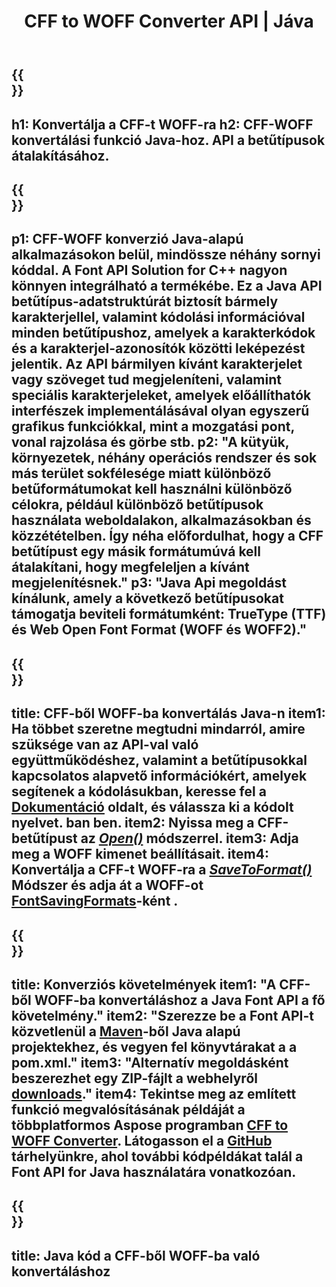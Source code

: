 ﻿---
translation: true
template: /_templates/conversion-child-java.md
title: CFF to WOFF Converter API | Jáva
description: Konvertálja a CFF-t WOFF-ba a Java API használatával Windowson és Linuxon. Integrálja ezt a natív CFF-WOFF betűtípus konvertálási funkciót saját megoldásába.
keywords: cff woff java api-hoz, cff2woff java megoldás, cff woff java-hoz
url: /java/conversion/cff-to-woff/
family: font
platformtag: java
feature: conversion
otherformats: TTF WOFF2
---

{{<section banner>}}
---
h1: Konvertálja a CFF-t WOFF-ra
h2: CFF-WOFF konvertálási funkció Java-hoz. API a betűtípusok átalakításához.
---

{{<section overview>}}
---
p1: CFF-WOFF konverzió Java-alapú alkalmazásokon belül, mindössze néhány sornyi kóddal. A Font API Solution for С++ nagyon könnyen integrálható a termékébe. Ez a Java API betűtípus-adatstruktúrát biztosít bármely karakterjellel, valamint kódolási információval minden betűtípushoz, amelyek a karakterkódok és a karakterjel-azonosítók közötti leképezést jelentik. Az API bármilyen kívánt karakterjelet vagy szöveget tud megjeleníteni, valamint speciális karakterjeleket, amelyek előállíthatók interfészek implementálásával olyan egyszerű grafikus funkciókkal, mint a mozgatási pont, vonal rajzolása és görbe stb.
p2: "A kütyük, környezetek, néhány operációs rendszer és sok más terület sokfélesége miatt különböző betűformátumokat kell használni különböző célokra, például különböző betűtípusok használata weboldalakon, alkalmazásokban és közzétételben. Így néha előfordulhat, hogy a CFF betűtípust egy másik formátumúvá kell átalakítani, hogy megfeleljen a kívánt megjelenítésnek."
p3: "Java Api megoldást kínálunk, amely a következő betűtípusokat támogatja beviteli formátumként: TrueType (TTF) és Web Open Font Format (WOFF és WOFF2)."
---

{{<section feature1>}}
---
title: CFF-ből WOFF-ba konvertálás Java-n
item1: Ha többet szeretne megtudni mindarról, amire szüksége van az API-val való együttműködéshez, valamint a betűtípusokkal kapcsolatos alapvető információkért, amelyek segítenek a kódolásukban, keresse fel a [Dokumentáció](https://docs.aspose.com/font/) oldalt, és válassza ki a kódolt nyelvet. ban ben.
item2: Nyissa meg a CFF-betűtípust az [*Open()*](https://reference.aspose.com/font/java/com.aspose.font/Font#open-com.aspose.font.FontDefinition-) módszerrel.
item3: Adja meg a WOFF kimenet beállításait.
item4: Konvertálja a CFF-t WOFF-ra a [*SaveToFormat()*](https://reference.aspose.com/font/java/com.aspose.font/Font#saveToFormat-java.io.OutputStream-com.aspose.font.FontSavingFormatssegítségével-) Módszer és adja át a WOFF-ot [FontSavingFormats](https://reference.aspose.com/font/java/com.aspose.font/FontSavingFormats)-ként .
---

{{<section feature2>}}
---
title: Konverziós követelmények
item1: "A CFF-ből WOFF-ba konvertáláshoz a Java Font API a fő követelmény."
item2: "Szerezze be a Font API-t közvetlenül a [Maven](https://repository.aspose.com/webapp/#/artifacts/browse/tree/General/repo/com/aspose/aspose-font)-ből  Java alapú projektekhez, és vegyen fel könyvtárakat a a pom.xml."
item3: "Alternatív megoldásként beszerezhet egy ZIP-fájlt a  webhelyről [downloads](https://releases.aspose.com/font/java/)."
item4: Tekintse meg az említett funkció megvalósításának példáját a többplatformos Aspose programban [CFF to WOFF Converter](https://products.aspose.app/font/conversion/cff-to-woff). Látogasson el a [GitHub](https://github.com/aspose-font/Aspose.Font-Documentation/tree/master/java-examples) tárhelyünkre, ahol további kódpéldákat talál a Font API for Java használatára vonatkozóan.
---

{{<section codeexample>}}
---
title: Java kód a CFF-ből WOFF-ba való konvertáláshoz
---
